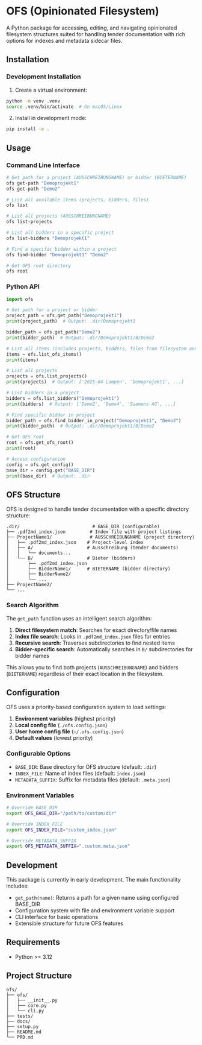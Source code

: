 # OFS (Opinionated Filesystem)

A Python package for accessing, editing, and navigating opinionated filesystem structures suited for handling tender documentation with rich options for indexes and metadata sidecar files.

## Installation

### Development Installation

1. Create a virtual environment:
```bash
python -m venv .venv
source .venv/bin/activate  # On macOS/Linux
```

2. Install in development mode:
```bash
pip install -e .
```

## Usage

### Command Line Interface

```bash
# Get path for a project (AUSSCHREIBUNGNAME) or bidder (BIETERNAME)
ofs get-path "Demoprojekt1"
ofs get-path "Demo2"

# List all available items (projects, bidders, files)
ofs list

# List all projects (AUSSCHREIBUNGNAME)
ofs list-projects

# List all bidders in a specific project
ofs list-bidders "Demoprojekt1"

# Find a specific bidder within a project
ofs find-bidder "Demoprojekt1" "Demo2"

# Get OFS root directory
ofs root
```

### Python API

```python
import ofs

# Get path for a project or bidder
project_path = ofs.get_path("Demoprojekt1")
print(project_path)  # Output: .dir/Demoprojekt1

bidder_path = ofs.get_path("Demo2")
print(bidder_path)  # Output: .dir/Demoprojekt1/B/Demo2

# List all items (includes projects, bidders, files from filesystem and index files)
items = ofs.list_ofs_items()
print(items)

# List all projects
projects = ofs.list_projects()
print(projects)  # Output: ['2025-04 Lampen', 'Demoprojekt1', ...]

# List bidders in a project
bidders = ofs.list_bidders("Demoprojekt1")
print(bidders)  # Output: ['Demo2', 'Demo4', 'Siemens AG', ...]

# Find specific bidder in project
bidder_path = ofs.find_bidder_in_project("Demoprojekt1", "Demo2")
print(bidder_path)  # Output: .dir/Demoprojekt1/B/Demo2

# Get OFS root
root = ofs.get_ofs_root()
print(root)

# Access configuration
config = ofs.get_config()
base_dir = config.get("BASE_DIR")
print(base_dir)  # Output: .dir
```

## OFS Structure

OFS is designed to handle tender documentation with a specific directory structure:

```
.dir/                           # BASE_DIR (configurable)
├── .pdf2md_index.json         # Index file with project listings
├── ProjectName1/              # AUSSCHREIBUNGNAME (project directory)
│   ├── .pdf2md_index.json    # Project-level index
│   ├── A/                    # Ausschreibung (tender documents)
│   │   └── documents...
│   └── B/                    # Bieter (bidders)
│       ├── .pdf2md_index.json
│       ├── BidderName1/      # BIETERNAME (bidder directory)
│       ├── BidderName2/
│       └── ...
├── ProjectName2/
└── ...
```

### Search Algorithm

The `get_path` function uses an intelligent search algorithm:

1. **Direct filesystem match**: Searches for exact directory/file names
2. **Index file search**: Looks in `.pdf2md_index.json` files for entries
3. **Recursive search**: Traverses subdirectories to find nested items
4. **Bidder-specific search**: Automatically searches in `B/` subdirectories for bidder names

This allows you to find both projects (`AUSSCHREIBUNGNAME`) and bidders (`BIETERNAME`) regardless of their exact location in the filesystem.

## Configuration

OFS uses a priority-based configuration system to load settings:

1. **Environment variables** (highest priority)
2. **Local config file** (`./ofs.config.json`)
3. **User home config file** (`~/.ofs.config.json`)
4. **Default values** (lowest priority)

### Configurable Options

- `BASE_DIR`: Base directory for OFS structure (default: `.dir`)
- `INDEX_FILE`: Name of index files (default: `index.json`)
- `METADATA_SUFFIX`: Suffix for metadata files (default: `.meta.json`)

### Environment Variables

```bash
# Override BASE_DIR
export OFS_BASE_DIR="/path/to/custom/dir"

# Override INDEX_FILE
export OFS_INDEX_FILE="custom_index.json"

# Override METADATA_SUFFIX
export OFS_METADATA_SUFFIX=".custom.meta.json"
```

## Development

This package is currently in early development. The main functionality includes:

- `get_path(name)`: Returns a path for a given name using configured BASE_DIR
- Configuration system with file and environment variable support
- CLI interface for basic operations
- Extensible structure for future OFS features

## Requirements

- Python >= 3.12

## Project Structure

```
ofs/
├── ofs/
│   ├── __init__.py
│   ├── core.py
│   └── cli.py
├── tests/
├── docs/
├── setup.py
├── README.md
└── PRD.md
```